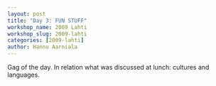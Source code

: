 ```yaml
---
layout: post
title: "Day 3: FUN STUFF"
workshop_name: 2009 Lahti
workshop_slug: 2009-lahti
categories: [2009-lahti]
author: Hannu Aarniala 
---
```

Gag of the day. In relation what was discussed at lunch: cultures and languages.
<p style="text-align: center;"><object width="425" height="350" data="http://www.youtube.com/v/s-mOy8VUEBk" type="application/x-shockwave-flash"><param name="src" value="http://www.youtube.com/v/s-mOy8VUEBk" /></object>
<p style="text-align: center;"><object width="425" height="350" data="http://www.youtube.com/v/eng5rJm9X7w&amp;feature" type="application/x-shockwave-flash"><param name="src" value="http://www.youtube.com/v/eng5rJm9X7w&amp;feature" /></object>
